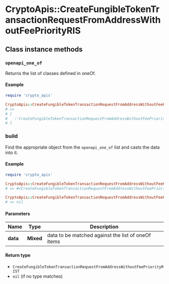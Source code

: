 # CryptoApis::CreateFungibleTokenTransactionRequestFromAddressWithoutFeePriorityRIS

## Class instance methods

### `openapi_one_of`

Returns the list of classes defined in oneOf.

#### Example

```ruby
require 'crypto_apis'

CryptoApis::CreateFungibleTokenTransactionRequestFromAddressWithoutFeePriorityRIS.openapi_one_of
# =>
# [
#   :'CreateFungibleTokenTransactionRequestFromAddressWithoutFeePriorityRIST'
# ]
```

### build

Find the appropriate object from the `openapi_one_of` list and casts the data into it.

#### Example

```ruby
require 'crypto_apis'

CryptoApis::CreateFungibleTokenTransactionRequestFromAddressWithoutFeePriorityRIS.build(data)
# => #<CreateFungibleTokenTransactionRequestFromAddressWithoutFeePriorityRIST:0x00007fdd4aab02a0>

CryptoApis::CreateFungibleTokenTransactionRequestFromAddressWithoutFeePriorityRIS.build(data_that_doesnt_match)
# => nil
```

#### Parameters

| Name | Type | Description |
| ---- | ---- | ----------- |
| **data** | **Mixed** | data to be matched against the list of oneOf items |

#### Return type

- `CreateFungibleTokenTransactionRequestFromAddressWithoutFeePriorityRIST`
- `nil` (if no type matches)

